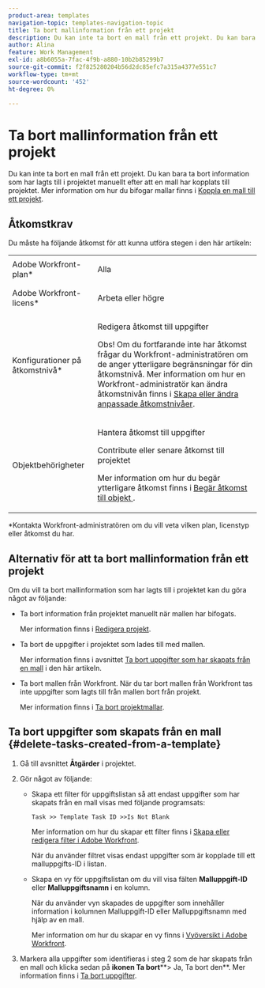 ```yaml
---
product-area: templates
navigation-topic: templates-navigation-topic
title: Ta bort mallinformation från ett projekt
description: Du kan inte ta bort en mall från ett projekt. Du kan bara ta bort information som har lagts till i projektet manuellt efter att en mall har kopplats till projektet. Mer information om hur du bifogar mallar finns i Bifoga en mall till ett projekt.
author: Alina
feature: Work Management
exl-id: a8b6055a-7fac-4f9b-a880-10b2b85299b7
source-git-commit: f2f825280204b56d2dc85efc7a315a4377e551c7
workflow-type: tm+mt
source-wordcount: '452'
ht-degree: 0%

---
```


# Ta bort mallinformation från ett projekt

Du kan inte ta bort en mall från ett projekt. Du kan bara ta bort information som har lagts till i projektet manuellt efter att en mall har kopplats till projektet. Mer information om hur du bifogar mallar finns i [Koppla en mall till ett projekt](../../../manage-work/projects/create-and-manage-templates/attach-template-to-project.md).

## Åtkomstkrav

Du måste ha följande åtkomst för att kunna utföra stegen i den här artikeln:

<table style="table-layout:auto"> 
 <col> 
 <col> 
 <tbody> 
  <tr> 
   <td role="rowheader">Adobe Workfront-plan*</td> 
   <td> <p>Alla</p> </td> 
  </tr> 
  <tr> 
   <td role="rowheader">Adobe Workfront-licens*</td> 
   <td> <p>Arbeta eller högre</p> </td> 
  </tr> 
  <tr> 
   <td role="rowheader">Konfigurationer på åtkomstnivå*</td> 
   <td> <p>Redigera åtkomst till uppgifter</p> <p>Obs! Om du fortfarande inte har åtkomst frågar du Workfront-administratören om de anger ytterligare begränsningar för din åtkomstnivå. Mer information om hur en Workfront-administratör kan ändra åtkomstnivån finns i <a href="../../../administration-and-setup/add-users/configure-and-grant-access/create-modify-access-levels.md" class="MCXref xref">Skapa eller ändra anpassade åtkomstnivåer</a>.</p> </td> 
  </tr> 
  <tr> 
   <td role="rowheader">Objektbehörigheter</td> 
   <td> <p>Hantera åtkomst till uppgifter </p> <p>Contribute eller senare åtkomst till projektet </p> <p>Mer information om hur du begär ytterligare åtkomst finns i <a href="../../../workfront-basics/grant-and-request-access-to-objects/request-access.md" class="MCXref xref">Begär åtkomst till objekt </a>.</p> </td> 
  </tr> 
 </tbody> 
</table>

&#42;Kontakta Workfront-administratören om du vill veta vilken plan, licenstyp eller åtkomst du har.

## Alternativ för att ta bort mallinformation från ett projekt

Om du vill ta bort mallinformation som har lagts till i projektet kan du göra något av följande:

* Ta bort information från projektet manuellt när mallen har bifogats.

  Mer information finns i [Redigera projekt](../../../manage-work/projects/manage-projects/edit-projects.md).

* Ta bort de uppgifter i projektet som lades till med mallen.

  Mer information finns i avsnittet [Ta bort uppgifter som har skapats från en mall](#delete-tasks-created-from-a-template) i den här artikeln.

* Ta bort mallen från Workfront. När du tar bort mallen från Workfront tas inte uppgifter som lagts till från mallen bort från projekt.

  Mer information finns i [Ta bort projektmallar](../../../manage-work/projects/create-and-manage-templates/delete-templates.md).

## Ta bort uppgifter som skapats från en mall {#delete-tasks-created-from-a-template}

1. Gå till avsnittet **Åtgärder** i projektet.
1. Gör något av följande:

   * Skapa ett filter för uppgiftslistan så att endast uppgifter som har skapats från en mall visas med följande programsats:

     ```
     Task >> Template Task ID >>Is Not Blank
     ```

     Mer information om hur du skapar ett filter finns i [Skapa eller redigera filter i Adobe Workfront](../../../reports-and-dashboards/reports/reporting-elements/create-filters.md).

     När du använder filtret visas endast uppgifter som är kopplade till ett malluppgifts-ID i listan.

   * Skapa en vy för uppgiftslistan om du vill visa fälten **Malluppgift-ID** eller **Malluppgiftsnamn** i en kolumn.

     När du använder vyn skapades de uppgifter som innehåller information i kolumnen Malluppgift-ID eller Malluppgiftsnamn med hjälp av en mall.

     Mer information om hur du skapar en vy finns i [Vyöversikt i Adobe Workfront](../../../reports-and-dashboards/reports/reporting-elements/views-overview.md).

1. Markera alla uppgifter som identifieras i steg 2 som de har skapats från en mall och klicka sedan på **ikonen Ta bort****> Ja, Ta bort den**. Mer information finns i [Ta bort uppgifter](../../../manage-work/tasks/manage-tasks/delete-tasks.md).
